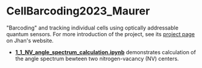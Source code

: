 # CellBarcoding2023_Maurer
"Barcoding" and tracking individual cells using optically addressable quantum sensors. For more introduction of the project, see its [project page](https://jhanliufu.github.io/projects/cell_tracking.html) on Jhan's website.

- **[1_1_NV_angle_spectrum_calculation.ipynb](1_1_NV_angle_spectrum_calculation.ipynb)** demonstrates calculation of the angle spectrum bewteen two nitrogen-vacancy (NV) centers.
